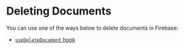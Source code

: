 # Deleting Documents

You can use one of the ways below to delete documents in Firebase:

 - [`useDeleteDocument` hook](../hooks/useDeleteDocument-hook.md)